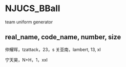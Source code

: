 # NJUCS_BBall
team uniform generator

## real_name, code_name, number, size
仲耀晖，tzattack，23，s
关亚南，lambert, 13, xl

宁天昊，N+H，1，xxl
